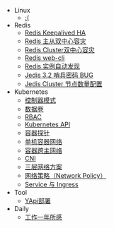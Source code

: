 - Linux
   - [:(](/linux/)
- Redis
   - [Redis Keepalived HA](/md/redis/keepalived-ha/keepalived-ha)
   - [Redis 主从双中心容灾](/md/redis/ms-dr/ms-dr)
   - [Redis Cluster双中心容灾](/md/redis/cluster-dr/cluster-dr)
   - [Redis web-cli](/md/redis/web-cli/web-cli)
   - [Redis 实例自动发现](/md/redis/redis-discover/redis-discover)
   - [Jedis 3.2 哨兵密码 BUG](/md/redis/sentinel-passwd-bug/sentinel-passwd-bug)
   - [Jedis Cluster 节点数量配置](/md/redis/cluster-nodes-cfg/cluster-nodes-cfg)
- Kubernetes
   - [控制器模式](/md/kubernetes/controller/controller)
   - [数据卷](/md/kubernetes/volume/volume)
   - [RBAC](/md/kubernetes/rbac/rbac)
   - [Kubernetes API](/md/kubernetes/k8s-api/k8s-api)
   - [容器探针](/md/kubernetes/probe/probe)
   - [单机容器网络](/md/kubernetes/container-network/container-network)
   - [容器跨主网络](/md/kubernetes/flannel/flannel)
   - [CNI](/md/kubernetes/cni/cni)
   - [三层网络方案](/md/kubernetes/calico/calico)
   - [网络策略（Network Policy）](/md/kubernetes/network-policy/network-policy)
   - [Service 与 Ingress](/md/kubernetes/service-ingress/service-ingress)
- Tool
   - [YApi部署](/md/tool/yapi-deploy/yapi-deploy)
- Daily
   - [工作一年所感](/md/daily/one-year/one-year)
